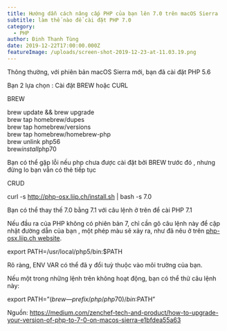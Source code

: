 ```yaml
---
title: Hướng dẫn cách nâng cấp PHP của bạn lên 7.0 trên macOS Sierra
subtitle: làm thế nào để cài đặt PHP 7.0
category:
  - PHP
author: Đinh Thanh Tùng
date: 2019-12-22T17:00:00.000Z
featureImage: /uploads/screen-shot-2019-12-23-at-11.03.19.png
---
```

Thông thường, với phiên bản macOS Sierra mới, bạn đã cài đặt PHP 5.6 

Bạn 2 lựa chọn : Cài đặt BREW hoặc CURL

BREW

brew update && brew upgrade\
brew tap homebrew/dupes\
brew tap homebrew/versions\
brew tap homebrew/homebrew-php\
brew unlink php56\
brew*install*php70

Bạn có thể gặp lỗi nếu php chưa được cài đặt bởi BREW trước đó , nhưng đừng lo bạn vẫn có thẻ tiếp tục

CRUD

curl -s http://php-osx.liip.ch/install.sh | bash -s 7.0

Bạn có thể thay thế 7.0 bằng 7.1 với câu lệnh ở trên để cài PHP 7.1

Nếu đầu ra của PHP không có phiên bản 7, chỉ cần gõ câu lệnh này để cập nhật đường dẫn của bạn , một phép màu sẽ xảy ra, như đã nêu ở trên [php-osx.liip.ch website](https://php-osx.liip.ch/#faq).

export PATH=/usr/local/php5/bin:$PATH

Rõ ràng, ENV VAR có thể đã y đổi tuỳ thuộc vào môi trường của bạn.

Nếu một trong những lệnh trên không hoạt động, bạn có thể thử câu lệnh này:

export PATH=”$(brew — prefix /php/php70)/bin:$PATH”

Nguồn: <https://medium.com/zenchef-tech-and-product/how-to-upgrade-your-version-of-php-to-7-0-on-macos-sierra-e1bfdea55a63>
